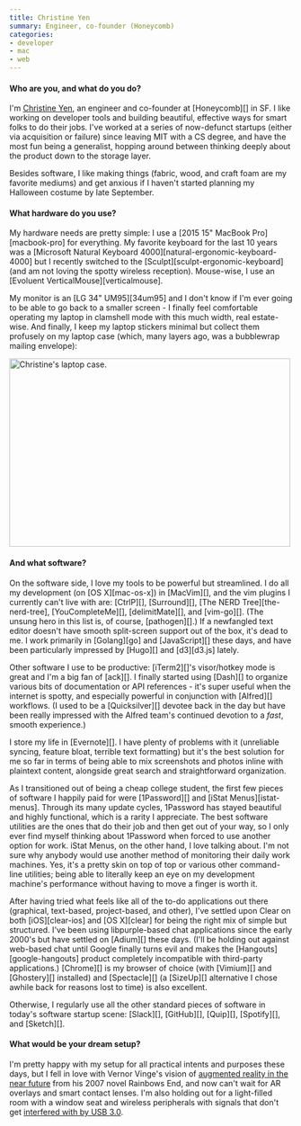 ```yaml
---
title: Christine Yen
summary: Engineer, co-founder (Honeycomb)
categories:
- developer
- mac
- web
---
```


#### Who are you, and what do you do?

I'm [Christine Yen](https://twitter.com/cyen "Christine's Twitter account."), an engineer and co-founder at [Honeycomb][] in SF. I like working on developer tools and building beautiful, effective ways for smart folks to do their jobs. I've worked at a series of now-defunct startups (either via acquisition or failure) since leaving MIT with a CS degree, and have the most fun being a generalist, hopping around between thinking deeply about the product down to the storage layer.

Besides software, I like making things (fabric, wood, and craft foam are my favorite mediums) and get anxious if I haven't started planning my Halloween costume by late September.

#### What hardware do you use?

My hardware needs are pretty simple: I use a [2015 15" MacBook Pro][macbook-pro] for everything. My favorite keyboard for the last 10 years was a [Microsoft Natural Keyboard 4000][natural-ergonomic-keyboard-4000] but I recently switched to the [Sculpt][sculpt-ergonomic-keyboard] (and am not loving the spotty wireless reception). Mouse-wise, I use an [Evoluent VerticalMouse][verticalmouse].

My monitor is an [LG 34" UM95][34um95] and I don't know if I'm ever going to be able to go back to a smaller screen - I finally feel comfortable operating my laptop in clamshell mode with this much width, real estate-wise. And finally, I keep my laptop stickers minimal but collect them profusely on my laptop case (which, many layers ago, was a bubblewrap mailing envelope):

<img src="/images/interviews/christine.yen/case.jpg" width="500" height="335" alt="Christine's laptop case." class="detail">

#### And what software?

On the software side, I love my tools to be powerful but streamlined. I do all my development (on [OS X][mac-os-x]) in [MacVim][], and the vim plugins I currently can't live with are: [CtrlP][], [Surround][], [The NERD Tree][the-nerd-tree], [YouCompleteMe][], [delimitMate][], and [vim-go][]. (The unsung hero in this list is, of course, [pathogen][].) If a newfangled text editor doesn't have smooth split-screen support out of the box, it's dead to me. I work primarily in [Golang][go] and [JavaScript][] these days, and have been particularly impressed by [Hugo][] and [d3][d3.js] lately.

Other software I use to be productive: [iTerm2][]'s visor/hotkey mode is great and I'm a big fan of [ack][]. I finally started using [Dash][] to organize various bits of documentation or API references - it's super useful when the internet is spotty, and especially powerful in conjunction with [Alfred][] workflows. (I used to be a [Quicksilver][] devotee back in the day but have been really impressed with the Alfred team's continued devotion to a _fast_, smooth experience.)

I store my life in [Evernote][]. I have plenty of problems with it (unreliable syncing, feature bloat, terrible text formatting) but it's the best solution for me so far in terms of being able to mix screenshots and photos inline with plaintext content, alongside great search and straightforward organization.

As I transitioned out of being a cheap college student, the first few pieces of software I happily paid for were [1Password][] and [iStat Menus][istat-menus]. Through its many update cycles, 1Password has stayed beautiful and highly functional, which is a rarity I appreciate. The best software utilities are the ones that do their job and then get out of your way, so I only ever find myself thinking about 1Password when forced to use another option for work. iStat Menus, on the other hand, I love talking about. I'm not sure why anybody would use another method of monitoring their daily work machines. Yes, it's a pretty skin on top of top or various other command-line utilities; being able to literally keep an eye on my development machine's performance without having to move a finger is worth it.

After having tried what feels like all of the to-do applications out there (graphical, text-based, project-based, and other), I've settled upon Clear on both [iOS][clear-ios] and [OS X][clear] for being the right mix of simple but structured. I've been using libpurple-based chat applications since the early 2000's but have settled on [Adium][] these days. (I'll be holding out against web-based chat until Google finally turns evil and makes the [Hangouts][google-hangouts] product completely incompatible with third-party applications.) [Chrome][] is my browser of choice (with [Vimium][] and [Ghostery][] installed) and [Spectacle][] (a [SizeUp][] alternative I chose awhile back for reasons lost to time) is also excellent.

Otherwise, I regularly use all the other standard pieces of software in today's software startup scene: [Slack][], [GitHub][], [Quip][], [Spotify][], and [Sketch][].

#### What would be your dream setup?

I'm pretty happy with my setup for all practical intents and purposes these days, but I fell in love with Vernor Vinge's vision of [augmented reality in the near future](https://en.wikipedia.org/wiki/Rainbows_End#Augmented_reality "The augmented reality section of the Wikipedia entry for Rainbows End") from his 2007 novel Rainbows End, and now can't wait for AR overlays and smart contact lenses. I'm also holding out for a light-filled room with a window seat and wireless peripherals with signals that don't get [interfered with by USB 3.0](http://thewirecutter.com/reviews/best-usb-hubs/#note "A note on a Wirecutter article about USB 3 interference.").